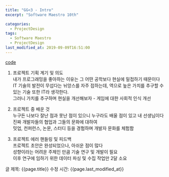 ```yaml
---
title: "GG<3 - Intro"
excerpt: "Software Maestro 10th"

categories:
  - ProjectDesign
tags:
  - Software Maestro
  - ProjectDesign
last_modified_at: 2019-09-09T16:51:00
---
```


[code](https://github.com/ahg223/DeepLeague_Data_Creator)  

1. 프로젝트 기획 계기 및 의도  
내가 프로그래밍을 좋아하는 이유는 그 어떤 공학보다 현실에 밀접하기 때문이다  
IT 기술의 발전이 무섭다는 뉘앙스를 자주 접하는데, 역으로 높은 가치를 추구할 수 있는 기술 또한 IT라 생각한다.   
그러니 가치를 추구하며 현실을 개선해보자 - 게임에 대한 사회적 인식 개선    

2. 프로젝트 중 배운 것    
누구든 나보다 잘난 점과 못난 점이 있으니 누구라도 배울 점이 있고 내 선생님이다  
진짜 개발자들의 협업과 그들의 문화에 대하여  
밋업, 컨퍼런스, 논문, 스터디 등을 경험하며 개발자 문화를 체험함  

3. 프로젝트 에러 핸들링 및 피드백  
프로젝트 초안은 완성되었으나, 아쉬운 점이 많다  
성향이라는 어려운 주제인 만큼 기술 연구 및 개발이 필요  
이후 연구에 임하기 위한 데이터 파싱 및 수집 작업만 2달 소요  

글 제목: {{page.title}}
수정 시간: {{page.last_modified_at}}
